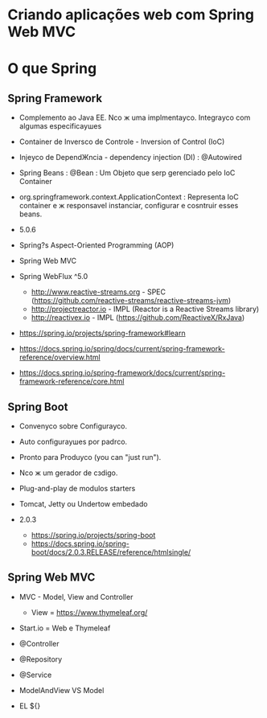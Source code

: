  # Criando aplicações web com Spring Web MVC
 

# O que Spring

## Spring Framework

+ Complemento ao Java EE. Nсo ж uma implmentaусo. Integraусo com algumas especificaушes

+ Container de Inversсo de Controle - Inversion of Control (IoC)

+ Injeусo de DependЖncia - dependency injection (DI) : @Autowired	

+ Spring Beans : <bean/>  @Bean : Um Objeto que serр gerenciado pelo IoC Container

+ org.springframework.context.ApplicationContext : Representa IoC container e ж responsavel instanciar, configurar e cosntruir esses beans.

+ 5.0.6

+ Spring?s Aspect-Oriented Programming (AOP)

+ Spring Web MVC 

+ Spring WebFlux ^5.0 

  - http://www.reactive-streams.org - SPEC (https://github.com/reactive-streams/reactive-streams-jvm)

  + http://projectreactor.io - IMPL (Reactor is a Reactive Streams library)
  + http://reactivex.io - IMPL (https://github.com/ReactiveX/RxJava)

+ https://spring.io/projects/spring-framework#learn

+ https://docs.spring.io/spring/docs/current/spring-framework-reference/overview.html

+ https://docs.spring.io/spring-framework/docs/current/spring-framework-reference/core.html

## Spring Boot

+ Convenусo sobre Configuraусo.
+ Auto configuraушes por padrсo.
+ Pronto para Produусo (you can "just run").
+ Nсo ж um gerador de cзdigo.
+ Plug-and-play de modulos starters
+ Tomcat, Jetty ou Undertow embedado
+ 2.0.3

  + https://spring.io/projects/spring-boot
  + https://docs.spring.io/spring-boot/docs/2.0.3.RELEASE/reference/htmlsingle/


## Spring Web MVC

+ MVC - Model, View and Controller

  + View = https://www.thymeleaf.org/

+ Start.io = Web e Thymeleaf

+ @Controller
+ @Repository
+ @Service
+ ModelAndView VS Model
+ EL ${}
